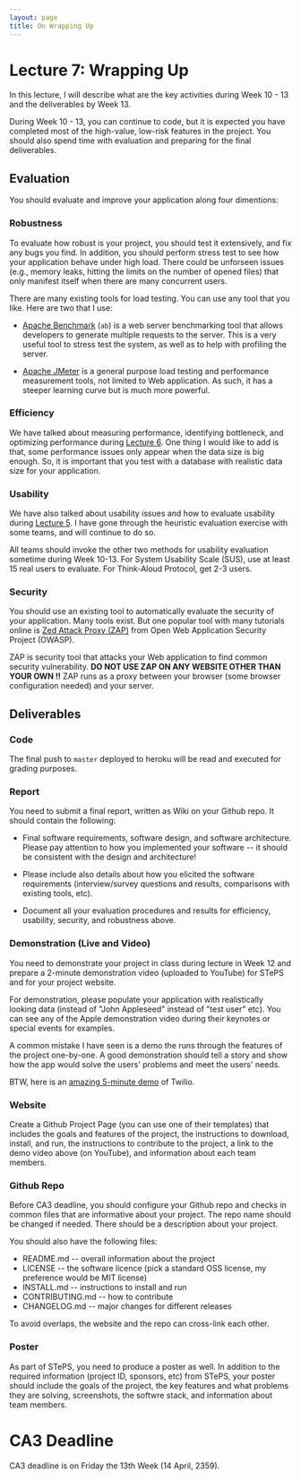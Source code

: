 ```yaml
---
layout: page
title: On Wrapping Up
---
```


# Lecture 7: Wrapping Up

In this lecture, I will describe what are the key activities during Week 10 - 13
and the deliverables by Week 13.

During Week 10 - 13, you can continue to code, but it is expected you have
completed most of the high-value, low-risk features in the project.  You should
also spend time with evaluation and preparing for the final deliverables.

## Evaluation

You should evaluate and improve your application along four dimentions:

### Robustness

To evaluate how robust is your project, you should test it extensively, and fix
any bugs you find.  In addition, you should perform stress test to see how your
application behave under high load.  There could be unforseen issues (e.g.,
memory leaks, hitting the limits on the number of opened files) that only
manifest itself when there are many concurrent users.  

There are many existing tools for load testing.  You can use any tool that you
like.  Here are two that I use:

* [Apache Benchmark](https://httpd.apache.org/docs/2.4/programs/ab.html) (```ab```) is a web server benchmarking tool that allows
developers to generate multiple requests to the server. This is a very useful
tool to stress test the system, as well as to help with profiling the server.

* [Apache JMeter](http://jmeter.apache.org) is a general purpose load testing
and performance measurement tools, not limited to Web application.  As such, it
has a steeper learning curve but is much more powerful.

### Efficiency

We have talked about measuring performance, identifying bottleneck, and optimizing performance during [Lecture
6](n6-performance.html).  One thing I would like to add is that, some
performance issues only appear when the data size is big enough.  So, it is
important that you test with a database with realistic data size for your
application.

### Usability

We have also talked about usability issues and how to evaluate usability during
[Lecture 5](n5-usability.html).  I have gone through the heuristic evaluation
exercise with some teams, and will continue to do so.   

All teams should invoke the other two methods for usability evaluation sometime
during Week 10-13.  For System Usability Scale (SUS), use at least 15 real users
to evaluate.  For Think-Aloud Protocol, get 2-3 users.  

### Security

You should use an existing tool to automatically evaluate the security of your
application.  Many tools exist.  But one popular tool with many tutorials online
is [Zed Attack Proxy
(ZAP)](https://www.owasp.org/index.php/OWASP_Zed_Attack_Proxy_Project) from Open Web Application Security Project (OWASP).

ZAP is security tool that attacks your Web application to find common security vulnerability.  __DO NOT USE ZAP ON
ANY WEBSITE OTHER THAN YOUR OWN !!__  ZAP runs as a proxy between your browser
(some browser configuration needed) and your server.  

## Deliverables

### Code

The final push to ```master``` deployed to heroku will be read and executed for
grading purposes.

### Report

You need to submit a final report, written as Wiki on your Github repo.  It
should contain the following:

* Final software requirements, software design, and software architecture.
Please pay attention to how you implemented your software -- it should be
consistent with the design and architecture!

* Please include also details about how you elicited the software requirements
(interview/survey questions and results, comparisons with existing tools, etc).

* Document all your evaluation procedures and results for efficiency, usability,
security, and robustness above.

### Demonstration (Live and Video)

You need to demonstrate your project in class during lecture in Week 12 and
prepare a 2-minute demonstration video (uploaded to YouTube) for STePS and for your project website.

For demonstration, please populate your application with realistically looking
data (instead of "John Appleseed" instead of "test user" etc).  You can see any
of the Apple demonstration video during their keynotes or special events for
examples.  

A common mistake I have seen is a demo the runs through the features of the
project one-by-one.  A good demonstration should tell a story and show how 
the app would solve the users' problems and meet the users' needs.

BTW, here is an [amazing 5-minute
demo](https://www.youtube.com/watch?v=-VuXIgp9S7o) of Twilio.

### Website

Create a Github Project Page (you can use one of their templates) that includes
the goals and features of the project, the instructions to download, install,
and run, the instructions to contribute to the project, a link to the demo video
above (on YouTube), and information about each team members.

### Github Repo

Before CA3 deadline, you should configure your Github repo and checks in common
files that are informative about your project.  The repo name should be changed
if needed.  There should be a description about your project.

You should also have the following files:

* README.md -- overall information about the project
* LICENSE -- the software licence (pick a standard OSS license, my preference would be
MIT license)
* INSTALL.md -- instructions to install and run
* CONTRIBUTING.md -- how to contribute
* CHANGELOG.md -- major changes for different releases

To avoid overlaps, the website and the repo can cross-link each other.

### Poster

As part of STePS, you need to produce a poster as well.  In addition to the
required information (project ID, sponsors, etc) from STePS, your poster should
include the goals of the project, the key features and what problems they are
solving, screenshots, the softwre stack, and information about team members.

# CA3 Deadline

CA3 deadline is on Friday the 13th Week (14 April, 2359).
